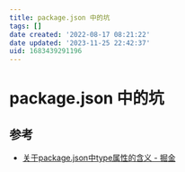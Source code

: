 ```yaml
---
title: package.json 中的坑
tags: []
date created: '2022-08-17 08:21:22'
date updated: '2023-11-25 22:42:37'
uid: 1683439291196
---
```


# package.json 中的坑

## 参考

- [关于package.json中type属性的含义 - 掘金](https://juejin.cn/post/7032278473389539365)
